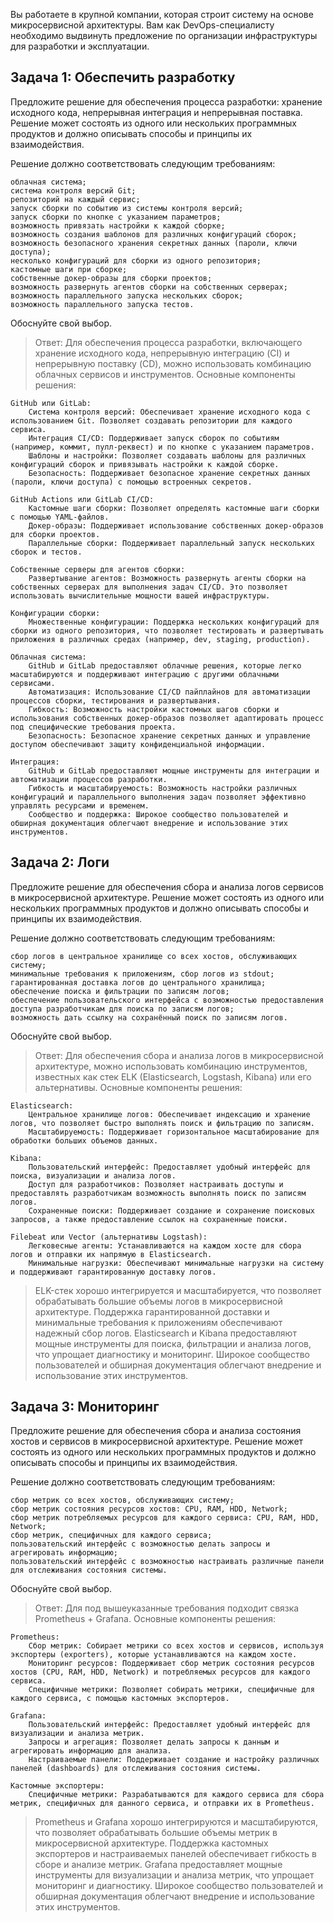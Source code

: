 Вы работаете в крупной компании, которая строит систему на основе микросервисной архитектуры. Вам как DevOps-специалисту необходимо выдвинуть предложение по организации инфраструктуры для разработки и эксплуатации.

## Задача 1: Обеспечить разработку

Предложите решение для обеспечения процесса разработки: хранение исходного кода, непрерывная интеграция и непрерывная поставка. Решение может состоять из одного или нескольких программных продуктов и должно описывать способы и принципы их взаимодействия.

Решение должно соответствовать следующим требованиям:

    облачная система;
    система контроля версий Git;
    репозиторий на каждый сервис;
    запуск сборки по событию из системы контроля версий;
    запуск сборки по кнопке с указанием параметров;
    возможность привязать настройки к каждой сборке;
    возможность создания шаблонов для различных конфигураций сборок;
    возможность безопасного хранения секретных данных (пароли, ключи доступа);
    несколько конфигураций для сборки из одного репозитория;
    кастомные шаги при сборке;
    собственные докер-образы для сборки проектов;
    возможность развернуть агентов сборки на собственных серверах;
    возможность параллельного запуска нескольких сборок;
    возможность параллельного запуска тестов.

Обоснуйте свой выбор.

>Ответ: Для обеспечения процесса разработки, включающего хранение исходного кода, непрерывную интеграцию (CI) и непрерывную поставку (CD), можно использовать комбинацию облачных сервисов и инструментов. Основные компоненты решения:

    GitHub или GitLab:
        Система контроля версий: Обеспечивает хранение исходного кода с использованием Git. Позволяет создавать репозитории для каждого сервиса.
        Интеграция CI/CD: Поддерживает запуск сборок по событиям (например, коммит, пулл-реквест) и по кнопке с указанием параметров.
        Шаблоны и настройки: Позволяет создавать шаблоны для различных конфигураций сборок и привязывать настройки к каждой сборке.
        Безопасность: Поддерживает безопасное хранение секретных данных (пароли, ключи доступа) с помощью встроенных секретов.

    GitHub Actions или GitLab CI/CD:
        Кастомные шаги сборки: Позволяет определять кастомные шаги сборки с помощью YAML-файлов.
        Докер-образы: Поддерживает использование собственных докер-образов для сборки проектов.
        Параллельные сборки: Поддерживает параллельный запуск нескольких сборок и тестов.

    Собственные серверы для агентов сборки:
        Развертывание агентов: Возможность развернуть агенты сборки на собственных серверах для выполнения задач CI/CD. Это позволяет использовать вычислительные мощности вашей инфраструктуры.

    Конфигурации сборки:
        Множественные конфигурации: Поддержка нескольких конфигураций для сборки из одного репозитория, что позволяет тестировать и развертывать приложения в различных средах (например, dev, staging, production).

    Облачная система: 
        GitHub и GitLab предоставляют облачные решения, которые легко масштабируются и поддерживают интеграцию с другими облачными сервисами.
        Автоматизация: Использование CI/CD пайплайнов для автоматизации процессов сборки, тестирования и развертывания.
        Гибкость: Возможность настройки кастомных шагов сборки и использования собственных докер-образов позволяет адаптировать процесс под специфические требования проекта.
        Безопасность: Безопасное хранение секретных данных и управление доступом обеспечивают защиту конфиденциальной информации.

    Интеграция:
        GitHub и GitLab предоставляют мощные инструменты для интеграции и автоматизации процессов разработки.
        Гибкость и масштабируемость: Возможность настройки различных конфигураций и параллельного выполнения задач позволяет эффективно управлять ресурсами и временем.
        Сообщество и поддержка: Широкое сообщество пользователей и обширная документация облегчают внедрение и использование этих инструментов.


## Задача 2: Логи

Предложите решение для обеспечения сбора и анализа логов сервисов в микросервисной архитектуре. Решение может состоять из одного или нескольких программных продуктов и должно описывать способы и принципы их взаимодействия.

Решение должно соответствовать следующим требованиям:

    сбор логов в центральное хранилище со всех хостов, обслуживающих систему;
    минимальные требования к приложениям, сбор логов из stdout;
    гарантированная доставка логов до центрального хранилища;
    обеспечение поиска и фильтрации по записям логов;
    обеспечение пользовательского интерфейса с возможностью предоставления доступа разработчикам для поиска по записям логов;
    возможность дать ссылку на сохранённый поиск по записям логов.

Обоснуйте свой выбор.

>Ответ: Для обеспечения сбора и анализа логов в микросервисной архитектуре, можно использовать комбинацию инструментов, известных как стек ELK (Elasticsearch, Logstash, Kibana) или его альтернативы. Основные компоненты решения:

    Elasticsearch:
        Центральное хранилище логов: Обеспечивает индексацию и хранение логов, что позволяет быстро выполнять поиск и фильтрацию по записям.
        Масштабируемость: Поддерживает горизонтальное масштабирование для обработки больших объемов данных.

    Kibana:
        Пользовательский интерфейс: Предоставляет удобный интерфейс для поиска, визуализации и анализа логов.
        Доступ для разработчиков: Позволяет настраивать доступы и предоставлять разработчикам возможность выполнять поиск по записям логов.
        Сохраненные поиски: Поддерживает создание и сохранение поисковых запросов, а также предоставление ссылок на сохраненные поиски.

    Filebeat или Vector (альтернативы Logstash):
        Легковесные агенты: Устанавливаются на каждом хосте для сбора логов и отправки их напрямую в Elasticsearch.
        Минимальные нагрузки: Обеспечивают минимальные нагрузки на систему и поддерживают гарантированную доставку логов.
>ELK-стек хорошо интегрируется и масштабируется, что позволяет обрабатывать большие объемы логов в микросервисной архитектуре. Поддержка гарантированной доставки и минимальные требования к приложениям обеспечивают надежный сбор логов. Elasticsearch и Kibana предоставляют мощные инструменты для поиска, фильтрации и анализа логов, что упрощает диагностику и мониторинг. Широкое сообщество пользователей и обширная документация облегчают внедрение и использование этих инструментов.

## Задача 3: Мониторинг

Предложите решение для обеспечения сбора и анализа состояния хостов и сервисов в микросервисной архитектуре. Решение может состоять из одного или нескольких программных продуктов и должно описывать способы и принципы их взаимодействия.

Решение должно соответствовать следующим требованиям:

    сбор метрик со всех хостов, обслуживающих систему;
    сбор метрик состояния ресурсов хостов: CPU, RAM, HDD, Network;
    сбор метрик потребляемых ресурсов для каждого сервиса: CPU, RAM, HDD, Network;
    сбор метрик, специфичных для каждого сервиса;
    пользовательский интерфейс с возможностью делать запросы и агрегировать информацию;
    пользовательский интерфейс с возможностью настраивать различные панели для отслеживания состояния системы.

Обоснуйте свой выбор.

>Ответ: Для под вышеуказанные требования подходит связка Prometheus + Grafana. Основные компоненты решения:

    Prometheus:
        Сбор метрик: Собирает метрики со всех хостов и сервисов, используя экспортеры (exporters), которые устанавливаются на каждом хосте.
        Мониторинг ресурсов: Поддерживает сбор метрик состояния ресурсов хостов (CPU, RAM, HDD, Network) и потребляемых ресурсов для каждого сервиса.
        Специфичные метрики: Позволяет собирать метрики, специфичные для каждого сервиса, с помощью кастомных экспортеров.

    Grafana:
        Пользовательский интерфейс: Предоставляет удобный интерфейс для визуализации и анализа метрик.
        Запросы и агрегация: Позволяет делать запросы к данным и агрегировать информацию для анализа.
        Настраиваемые панели: Поддерживает создание и настройку различных панелей (dashboards) для отслеживания состояния системы.

    Кастомные экспортеры:
        Специфичные метрики: Разрабатываются для каждого сервиса для сбора метрик, специфичных для данного сервиса, и отправки их в Prometheus.

>Prometheus и Grafana хорошо интегрируются и масштабируются, что позволяет обрабатывать большие объемы метрик в микросервисной архитектуре. Поддержка кастомных экспортеров и настраиваемых панелей обеспечивает гибкость в сборе и анализе метрик. Grafana предоставляет мощные инструменты для визуализации и анализа метрик, что упрощает мониторинг и диагностику. Широкое сообщество пользователей и обширная документация облегчают внедрение и использование этих инструментов.

